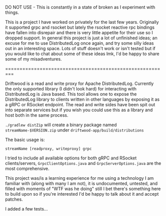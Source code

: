 DO NOT USE - This is constantly in a state of broken as I experiment with things.

This is a project I have worked on privately for the last few years. Originally it supported grpc and rsocket but lately the rsocket reactive rpc bindings have fallen into disrepair and there is very little appetite for their use so I dropped support. In general this project is just a lot of unfinished ideas; an excuse for me to use DistributedLog once again, and try some silly ideas out in an interesting space. Lots of stuff doesn't work or isn't tested but if you would like to chat about some of these ideas lmk, I'd be happy to share some of my misadventures.

=========================================================

Driftwood is a read and write proxy for Apache DistributedLog. Currently the only supported library (I didn't look hard) for interacting with DistributedLog is Java based. This tool allows one to expose the DistributedLog library to clients written in other languages by exposing it as a gRPC or RSocket endpoint. The read and write sides have been spit out into separate services but if you wish you could use this as a library and host both in the same process.

`./gradlew distZip` will create a binary package named `streamName-$VERSION.zip` under `driftwood-app/build/distributions`

The basic usage is:

`streamName [readproxy, writeproxy] grpc`

I tried to include all available options for both gRPC and RSocket clients/servers, `GrpcClientOptions.java` and `GrpcServerOptions.java` are the most comprehensive.

This project was/is a learning experience for me using a technology I am familiar with (along with many I am not), it is undocumented, untested, and filled with moments of "WTF was he doing" still I bet there's something here to build upon so if you're interested I'd be happy to talk about it and accept patches.

I added a few tests...

